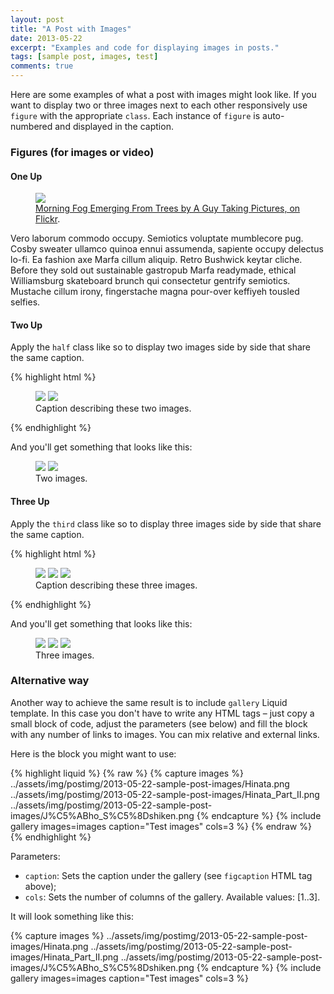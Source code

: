 ```yaml
---
layout: post
title: "A Post with Images"
date: 2013-05-22
excerpt: "Examples and code for displaying images in posts."
tags: [sample post, images, test]
comments: true
---
```


Here are some examples of what a post with images might look like. If you want to display two or three images next to each other responsively use `figure` with the appropriate `class`. Each instance of `figure` is auto-numbered and displayed in the caption.

### Figures (for images or video)

#### One Up

<figure>
	<a href="../assets/img/postimg/2013-05-22-sample-post-images/7758832526_cc8f681e48_b.jpg"><img src="../assets/img/postimg/2013-05-22-sample-post-images/7758832526_cc8f681e48_c.jpg"></a>
	<figcaption><a href="http://www.flickr.com/photos/80901381@N04/7758832526/" title="Morning Fog Emerging From Trees by A Guy Taking Pictures, on Flickr">Morning Fog Emerging From Trees by A Guy Taking Pictures, on Flickr</a>.</figcaption>
</figure>

Vero laborum commodo occupy. Semiotics voluptate mumblecore pug. Cosby sweater ullamco quinoa ennui assumenda, sapiente occupy delectus lo-fi. Ea fashion axe Marfa cillum aliquip. Retro Bushwick keytar cliche. Before they sold out sustainable gastropub Marfa readymade, ethical Williamsburg skateboard brunch qui consectetur gentrify semiotics. Mustache cillum irony, fingerstache magna pour-over keffiyeh tousled selfies.

#### Two Up

Apply the `half` class like so to display two images side by side that share the same caption.

{% highlight html %}
<figure class="half">
    <a href="/images/image-filename-1-large.jpg"><img src="/images/image-filename-1.jpg"></a>
    <a href="/images/image-filename-2-large.jpg"><img src="/images/image-filename-2.jpg"></a>
    <figcaption>Caption describing these two images.</figcaption>
</figure>
{% endhighlight %}

And you'll get something that looks like this:

<figure class="half">
	<a href="../assets/img/postimg/2013-05-22-sample-post-images/1200x600.jpg"><img src="../assets/img/postimg/2013-05-22-sample-post-images/600x300.jpg"></a>
	<a href="../assets/img/postimg/2013-05-22-sample-post-images/1200x600.jpg"><img src="../assets/img/postimg/2013-05-22-sample-post-images/600x300.jpg"></a>
	<figcaption>Two images.</figcaption>
</figure>

#### Three Up

Apply the `third` class like so to display three images side by side that share the same caption.

{% highlight html %}
<figure class="third">
	<img src="/images/image-filename-1.jpg">
	<img src="/images/image-filename-2.jpg">
	<img src="/images/image-filename-3.jpg">
	<figcaption>Caption describing these three images.</figcaption>
</figure>
{% endhighlight %}

And you'll get something that looks like this:

<figure class="third">
	<img src="../assets/img/postimg/2013-05-22-sample-post-images/600x300.jpg">
	<img src="../assets/img/postimg/2013-05-22-sample-post-images/600x300.jpg">
	<img src="../assets/img/postimg/2013-05-22-sample-post-images/600x300.jpg">
	<figcaption>Three images.</figcaption>
</figure>

### Alternative way

Another way to achieve the same result is to include `gallery` Liquid template. In this case you
don't have to write any HTML tags – just copy a small block of code, adjust the parameters (see below)
and fill the block with any number of links to images. You can mix relative and external links.

Here is the block you might want to use:

{% highlight liquid %}
{% raw %}
{% capture images %}
	../assets/img/postimg/2013-05-22-sample-post-images/Hinata.png
	../assets/img/postimg/2013-05-22-sample-post-images/Hinata_Part_II.png
	../assets/img/postimg/2013-05-22-sample-post-images/J%C5%ABho_S%C5%8Dshiken.png
{% endcapture %}
{% include gallery images=images caption="Test images" cols=3 %}
{% endraw %}
{% endhighlight %}

Parameters:

- `caption`: Sets the caption under the gallery (see `figcaption` HTML tag above);
- `cols`: Sets the number of columns of the gallery.
  Available values: [1..3].

It will look something like this:

{% capture images %}
	../assets/img/postimg/2013-05-22-sample-post-images/Hinata.png
	../assets/img/postimg/2013-05-22-sample-post-images/Hinata_Part_II.png
	../assets/img/postimg/2013-05-22-sample-post-images/J%C5%ABho_S%C5%8Dshiken.png
{% endcapture %}
{% include gallery images=images caption="Test images" cols=3 %}
